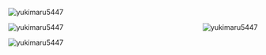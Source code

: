 <p align="left"> <img src="https://komarev.com/ghpvc/?username=yukimaru5447&label=Profile%20views&color=0e75b6&style=flat" alt="yukimaru5447" /> </p>

<div>
<p><img align="left" src="https://github-readme-stats.vercel.app/api/top-langs?username=yukimaru5447&show_icons=true&locale=en&layout=compact" alt="yukimaru5447" /></p>

<p>&nbsp;<img align="right" src="https://github-readme-stats.vercel.app/api?username=yukimaru5447&show_icons=true&locale=en" alt="yukimaru5447" /></p>
</div>

<p><img align="center" src="https://github-readme-streak-stats.herokuapp.com/?user=yukimaru5447&" alt="yukimaru5447" /></p>
